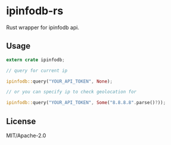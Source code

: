 # ipinfodb-rs
Rust wrapper for ipinfodb api.

## Usage
```rust
extern crate ipinfodb;

// query for current ip

ipinfodb::query("YOUR_API_TOKEN", None);

// or you can specify ip to check geolocation for

ipinfodb::query("YOUR_API_TOKEN", Some("8.8.8.8".parse()?));

```

## License
MIT/Apache-2.0